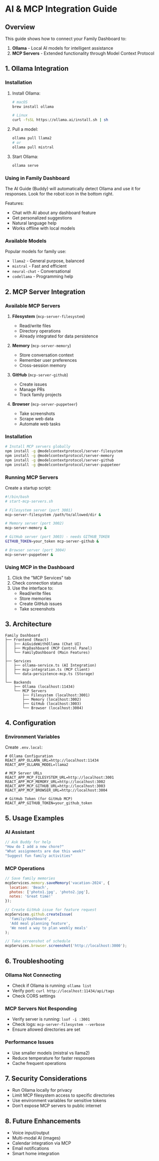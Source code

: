 # AI & MCP Integration Guide

## Overview

This guide shows how to connect your Family Dashboard to:
1. **Ollama** - Local AI models for intelligent assistance
2. **MCP Servers** - Extended functionality through Model Context Protocol

## 1. Ollama Integration

### Installation

1. Install Ollama:
   ```bash
   # macOS
   brew install ollama
   
   # Linux
   curl -fsSL https://ollama.ai/install.sh | sh
   ```

2. Pull a model:
   ```bash
   ollama pull llama2
   # or
   ollama pull mistral
   ```

3. Start Ollama:
   ```bash
   ollama serve
   ```

### Using in Family Dashboard

The AI Guide (Buddy) will automatically detect Ollama and use it for responses. Look for the robot icon in the bottom right.

Features:
- Chat with AI about any dashboard feature
- Get personalized suggestions
- Natural language help
- Works offline with local models

### Available Models

Popular models for family use:
- `llama2` - General purpose, balanced
- `mistral` - Fast and efficient
- `neural-chat` - Conversational
- `codellama` - Programming help

## 2. MCP Server Integration

### Available MCP Servers

1. **Filesystem** (`mcp-server-filesystem`)
   - Read/write files
   - Directory operations
   - Already integrated for data persistence

2. **Memory** (`mcp-server-memory`)
   - Store conversation context
   - Remember user preferences
   - Cross-session memory

3. **GitHub** (`mcp-server-github`)
   - Create issues
   - Manage PRs
   - Track family projects

4. **Browser** (`mcp-server-puppeteer`)
   - Take screenshots
   - Scrape web data
   - Automate web tasks

### Installation

```bash
# Install MCP servers globally
npm install -g @modelcontextprotocol/server-filesystem
npm install -g @modelcontextprotocol/server-memory
npm install -g @modelcontextprotocol/server-github
npm install -g @modelcontextprotocol/server-puppeteer
```

### Running MCP Servers

Create a startup script:

```bash
#!/bin/bash
# start-mcp-servers.sh

# Filesystem server (port 3001)
mcp-server-filesystem /path/to/allowed/dir &

# Memory server (port 3002)
mcp-server-memory &

# GitHub server (port 3003) - needs GITHUB_TOKEN
GITHUB_TOKEN=your_token mcp-server-github &

# Browser server (port 3004)
mcp-server-puppeteer &
```

### Using MCP in the Dashboard

1. Click the "MCP Services" tab
2. Check connection status
3. Use the interface to:
   - Read/write files
   - Store memories
   - Create GitHub issues
   - Take screenshots

## 3. Architecture

```
Family Dashboard
├── Frontend (React)
│   ├── AiGuideWithOllama (Chat UI)
│   ├── McpDashboard (MCP Control Panel)
│   └── FamilyDashboard (Main Features)
│
├── Services
│   ├── ollama-service.ts (AI Integration)
│   ├── mcp-integration.ts (MCP Client)
│   └── data-persistence-mcp.ts (Storage)
│
└── Backends
    ├── Ollama (localhost:11434)
    └── MCP Servers
        ├── Filesystem (localhost:3001)
        ├── Memory (localhost:3002)
        ├── GitHub (localhost:3003)
        └── Browser (localhost:3004)
```

## 4. Configuration

### Environment Variables

Create `.env.local`:

```env
# Ollama Configuration
REACT_APP_OLLAMA_URL=http://localhost:11434
REACT_APP_OLLAMA_MODEL=llama2

# MCP Server URLs
REACT_APP_MCP_FILESYSTEM_URL=http://localhost:3001
REACT_APP_MCP_MEMORY_URL=http://localhost:3002
REACT_APP_MCP_GITHUB_URL=http://localhost:3003
REACT_APP_MCP_BROWSER_URL=http://localhost:3004

# GitHub Token (for GitHub MCP)
REACT_APP_GITHUB_TOKEN=your_github_token
```

## 5. Usage Examples

### AI Assistant

```javascript
// Ask Buddy for help
"How do I add a new chore?"
"What assignments are due this week?"
"Suggest fun family activities"
```

### MCP Operations

```javascript
// Save family memories
mcpServices.memory.saveMemory('vacation-2024', {
  location: 'Beach',
  photos: ['photo1.jpg', 'photo2.jpg'],
  notes: 'Great time!'
});

// Create GitHub issue for feature request
mcpServices.github.createIssue(
  'family/dashboard',
  'Add meal planning feature',
  'We need a way to plan weekly meals'
);

// Take screenshot of schedule
mcpServices.browser.screenshot('http://localhost:3000');
```

## 6. Troubleshooting

### Ollama Not Connecting
- Check if Ollama is running: `ollama list`
- Verify port: `curl http://localhost:11434/api/tags`
- Check CORS settings

### MCP Servers Not Responding
- Verify server is running: `lsof -i :3001`
- Check logs: `mcp-server-filesystem --verbose`
- Ensure allowed directories are set

### Performance Issues
- Use smaller models (mistral vs llama2)
- Reduce temperature for faster responses
- Cache frequent operations

## 7. Security Considerations

- Run Ollama locally for privacy
- Limit MCP filesystem access to specific directories
- Use environment variables for sensitive tokens
- Don't expose MCP servers to public internet

## 8. Future Enhancements

- Voice input/output
- Multi-modal AI (images)
- Calendar integration via MCP
- Email notifications
- Smart home integration